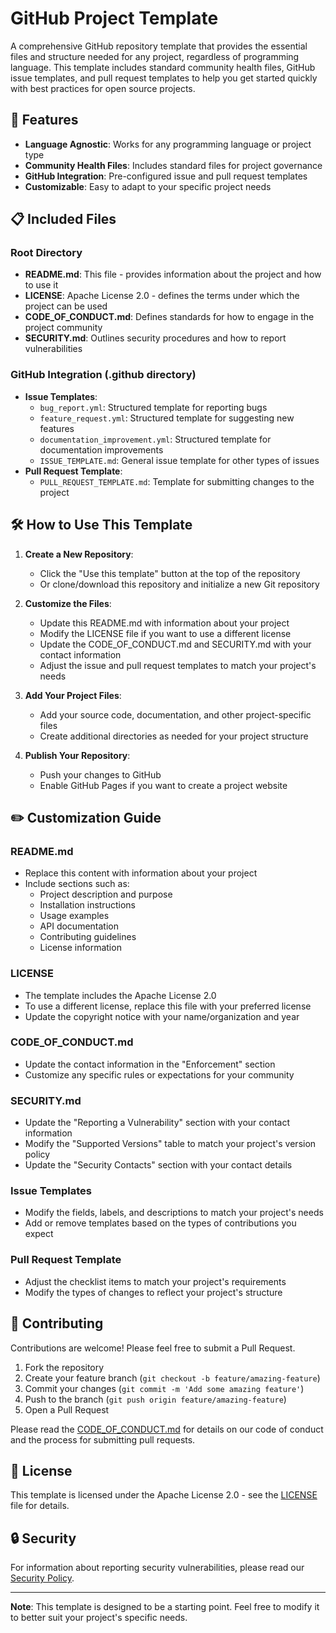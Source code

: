 # GitHub Project Template

A comprehensive GitHub repository template that provides the essential files
and structure needed for any project, regardless of programming language. This
template includes standard community health files, GitHub issue templates, and
pull request templates to help you get started quickly with best practices for
open source projects.

## 🚀 Features

- **Language Agnostic**: Works for any programming language or project type
- **Community Health Files**: Includes standard files for project governance
- **GitHub Integration**: Pre-configured issue and pull request templates
- **Customizable**: Easy to adapt to your specific project needs

## 📋 Included Files

### Root Directory

- **README.md**: This file - provides information about the project and how to use it
- **LICENSE**: Apache License 2.0 - defines the terms under which the project can be used
- **CODE_OF_CONDUCT.md**: Defines standards for how to engage in the project community
- **SECURITY.md**: Outlines security procedures and how to report vulnerabilities

### GitHub Integration (.github directory)

- **Issue Templates**:
    - `bug_report.yml`: Structured template for reporting bugs
    - `feature_request.yml`: Structured template for suggesting new features
    - `documentation_improvement.yml`: Structured template for documentation improvements
    - `ISSUE_TEMPLATE.md`: General issue template for other types of issues
- **Pull Request Template**:
    - `PULL_REQUEST_TEMPLATE.md`: Template for submitting changes to the project

## 🛠️ How to Use This Template

1. **Create a New Repository**:
    - Click the "Use this template" button at the top of the repository
    - Or clone/download this repository and initialize a new Git repository

2. **Customize the Files**:
    - Update this README.md with information about your project
    - Modify the LICENSE file if you want to use a different license
    - Update the CODE_OF_CONDUCT.md and SECURITY.md with your contact information
    - Adjust the issue and pull request templates to match your project's needs

3. **Add Your Project Files**:
    - Add your source code, documentation, and other project-specific files
    - Create additional directories as needed for your project structure

4. **Publish Your Repository**:
    - Push your changes to GitHub
    - Enable GitHub Pages if you want to create a project website

## ✏️ Customization Guide

### README.md

- Replace this content with information about your project
- Include sections such as:
    - Project description and purpose
    - Installation instructions
    - Usage examples
    - API documentation
    - Contributing guidelines
    - License information

### LICENSE

- The template includes the Apache License 2.0
- To use a different license, replace this file with your preferred license
- Update the copyright notice with your name/organization and year

### CODE_OF_CONDUCT.md

- Update the contact information in the "Enforcement" section
- Customize any specific rules or expectations for your community

### SECURITY.md

- Update the "Reporting a Vulnerability" section with your contact information
- Modify the "Supported Versions" table to match your project's version policy
- Update the "Security Contacts" section with your contact details

### Issue Templates

- Modify the fields, labels, and descriptions to match your project's needs
- Add or remove templates based on the types of contributions you expect

### Pull Request Template

- Adjust the checklist items to match your project's requirements
- Modify the types of changes to reflect your project's structure

## 🤝 Contributing

Contributions are welcome! Please feel free to submit a Pull Request.

1. Fork the repository
2. Create your feature branch (`git checkout -b feature/amazing-feature`)
3. Commit your changes (`git commit -m 'Add some amazing feature'`)
4. Push to the branch (`git push origin feature/amazing-feature`)
5. Open a Pull Request

Please read the [CODE_OF_CONDUCT.md](CODE_OF_CONDUCT.md) for details on our code of conduct and the process for
submitting pull requests.

## 📄 License

This template is licensed under the Apache License 2.0 - see the [LICENSE](LICENSE) file for details.

## 🔒 Security

For information about reporting security vulnerabilities, please read our [Security Policy](SECURITY.md).

---

**Note**: This template is designed to be a starting point. Feel free to modify it to better suit your project's
specific needs.